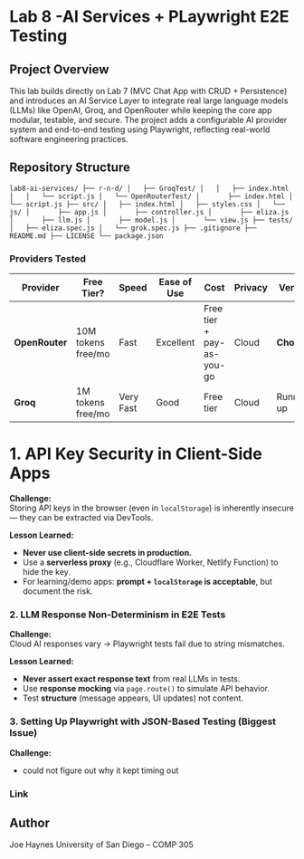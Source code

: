 # Lab 8 -AI Services + PLaywright E2E Testing 

## Project Overview 
This lab builds directly on Lab 7 (MVC Chat App with CRUD + Persistence) and introduces an AI Service Layer to integrate real large language models
(LLMs) like OpenAI, Groq, and OpenRouter while keeping the core app modular, testable, and secure.
The project adds a configurable AI provider system and end-to-end testing using Playwright, reflecting real-world software engineering practices.

## Repository Structure
`
lab8-ai-services/
├── r-n-d/
│   ├── GroqTest/
│   │   ├── index.html
│   │   └── script.js
│   └── OpenRouterTest/
│       ├── index.html
│       └── script.js
├── src/
│   ├── index.html
│   ├── styles.css
│   └── js/
│       ├── app.js
│       ├── controller.js
│       ├── eliza.js
│       ├── llm.js
│       ├── model.js
│       └── view.js
├── tests/
│   ├── eliza.spec.js
│   └── grok.spec.js
├── .gitignore
├── README.md
├── LICENSE
└── package.json
`
### Providers Tested

| Provider       | Free Tier?           | Speed       | Ease of Use | Cost                  | Privacy | Verdict         |
|----------------|----------------------|-------------|-------------|-----------------------|---------|-----------------|
| **OpenRouter** | 10M tokens free/mo   | Fast        | Excellent   | Free tier + pay-as-you-go | Cloud   | **Chosen**      |
| **Groq**       | 1M tokens free/mo    | Very Fast   | Good        | Free tier             | Cloud   | Runner-up       |


# 1. **API Key Security in Client-Side Apps**
**Challenge:**  
Storing API keys in the browser (even in `localStorage`) is inherently insecure — they can be extracted via DevTools.

**Lesson Learned:**
- **Never use client-side secrets in production.**
- Use a **serverless proxy** (e.g., Cloudflare Worker, Netlify Function) to hide the key.
- For learning/demo apps: **prompt + `localStorage` is acceptable**, but document the risk.

### 2. **LLM Response Non-Determinism in E2E Tests**
**Challenge:**  
Cloud AI responses vary → Playwright tests fail due to string mismatches.

**Lesson Learned:**
- **Never assert exact response text** from real LLMs in tests.
- Use **response mocking** via `page.route()` to simulate API behavior.
- Test **structure** (message appears, UI updates) not content.

### 3. **Setting Up Playwright with JSON-Based Testing (Biggest Issue)**
**Challenge:**  
- could not figure out why it kept timing out 


### Link


## Author
Joe Haynes
University of San Diego – COMP 305